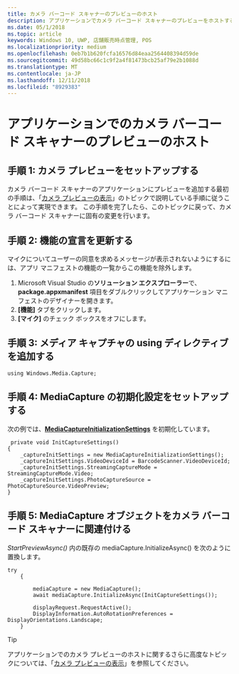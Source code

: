 ```yaml
---
title: カメラ バーコード スキャナーのプレビューのホスト
description: アプリケーションでカメラ バーコード スキャナーのプレビューをホストする方法を説明します。
ms.date: 05/1/2018
ms.topic: article
keywords: Windows 10, UWP, 店舗販売時点管理, POS
ms.localizationpriority: medium
ms.openlocfilehash: 0eb7b1b620fcfa16576d84eaa2564408394d59de
ms.sourcegitcommit: 49d58bc66c1c9f2a4f81473bcb25af79e2b1088d
ms.translationtype: MT
ms.contentlocale: ja-JP
ms.lasthandoff: 12/11/2018
ms.locfileid: "8929383"
---
```

# <a name="hosting-a-camera-barcode-scanner-preview-in-your-application"></a>アプリケーションでのカメラ バーコード スキャナーのプレビューのホスト
## <a name="step-1-setup-your-camera-preview"></a>手順 1: カメラ プレビューをセットアップする
カメラ バーコード スキャナーのアプリケーションにプレビューを追加する最初の手順は、「[カメラ プレビューの表示](../audio-video-camera/simple-camera-preview-access.md)」のトピックで説明している手順に従うことによって実現できます。  この手順を完了したら、このトピックに戻って、カメラ バーコード スキャナーに固有の変更を行います。

## <a name="step-2-update-capability-declarations"></a>手順 2: 機能の宣言を更新する
マイクについてユーザーの同意を求めるメッセージが表示されないようにするには、アプリ マニフェストの機能の一覧からこの機能を除外します。

1. Microsoft Visual Studio の**ソリューション エクスプローラー**で、**package.appxmanifest** 項目をダブルクリックしてアプリケーション マニフェストのデザイナーを開きます。
2. **[機能]** タブをクリックします。
3. **[マイク]** のチェック ボックスをオフにします。

 ## <a name="step-3-add-additional-using-directive-for-media-capture"></a>手順 3: メディア キャプチャの using ディレクティブを追加する

```Csharp
using Windows.Media.Capture;
```

## <a name="step-4-set-up-your-mediacapture-initialization-settings"></a>手順 4: MediaCapture の初期化設定をセットアップする
次の例では、[**MediaCaptureInitializationSettings**](https://docs.microsoft.com/uwp/api/windows.media.capture.mediacaptureinitializationsettings) を初期化しています。 

```Csharp
 private void InitCaptureSettings()
{
    _captureInitSettings = new MediaCaptureInitializationSettings();
    _captureInitSettings.VideoDeviceId = BarcodeScanner.VideoDeviceId;
    _captureInitSettings.StreamingCaptureMode = StreamingCaptureMode.Video;
    _captureInitSettings.PhotoCaptureSource = PhotoCaptureSource.VideoPreview;
}
```
## <a name="step-5-associate-your-mediacapture-object-with-the-camera-barcode-scanner"></a>手順 5: MediaCapture オブジェクトをカメラ バーコード スキャナーに関連付ける
*StartPreviewAsync()* 内の既存の mediaCapture.InitializeAsync() を次のように置換します。

```Csharp
try
    {

        mediaCapture = new MediaCapture();
        await mediaCapture.InitializeAsync(InitCaptureSettings());

        displayRequest.RequestActive();
        DisplayInformation.AutoRotationPreferences = DisplayOrientations.Landscape;
    }
```

> [!TIP]
> アプリケーションでのカメラ プレビューのホストに関するさらに高度なトピックについては、「[カメラ プレビューの表示](https://docs.microsoft.com/windows/uwp/audio-video-camera/simple-camera-preview-access#add-capability-declarations-to-the-app-manifest)」を参照してください。
